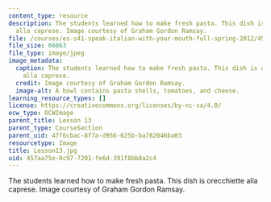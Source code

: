 ```yaml
---
content_type: resource
description: The students learned how to make fresh pasta. This dish is orecchiette
  alla caprese. Image courtesy of Graham Gordon Ramsay.
file: /courses/es-s41-speak-italian-with-your-mouth-full-spring-2012/457aa75e8c977201fe6d391f8bb8a2c4_Lesson13.jpg
file_size: 66063
file_type: image/jpeg
image_metadata:
  caption: The students learned how to make fresh pasta. This dish is orecchiette
    alla caprese.
  credit: Image courtesy of Graham Gordon Ramsay.
  image-alt: A bowl contains pasta shells, tomatoes, and cheese.
learning_resource_types: []
license: https://creativecommons.org/licenses/by-nc-sa/4.0/
ocw_type: OCWImage
parent_title: Lesson 13
parent_type: CourseSection
parent_uid: 47f6cbac-8f7a-d956-625b-ba782046ba03
resourcetype: Image
title: Lesson13.jpg
uid: 457aa75e-8c97-7201-fe6d-391f8bb8a2c4
---
```

The students learned how to make fresh pasta. This dish is orecchiette alla caprese. Image courtesy of Graham Gordon Ramsay.